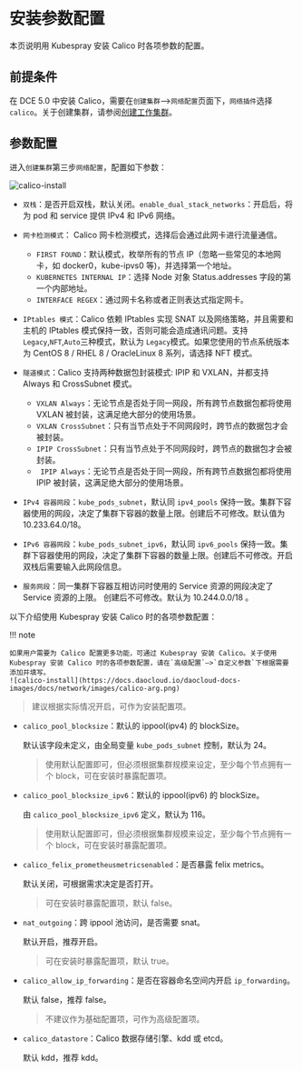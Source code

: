 # 安装参数配置

本页说明用 Kubespray 安装 Calico 时各项参数的配置。

## 前提条件

在 DCE 5.0 中安装 Calico，需要在`创建集群`—>`网络配置`页面下，`网络插件`选择 `calico`。关于创建集群，请参阅[创建工作集群](../../../kpanda/user-guide/clusters/create-cluster.md)。

## 参数配置

进入`创建集群`第三步`网络配置`，配置如下参数：

![calico-install](https://docs.daocloud.io/daocloud-docs-images/docs/network/images/calico-install.png)

- `双栈`：是否开启双栈，默认关闭。`enable_dual_stack_networks`：开启后，将为 pod 和 service 提供 IPv4 和 IPv6 网络。
    
- `网卡检测模式`： Calico 网卡检测模式，选择后会通过此网卡进行流量通信。
    - `FIRST FOUND`：默认模式，枚举所有的节点 IP（忽略一些常见的本地网卡，如 docker0，kube-ipvs0 等)，并选择第一个地址。
    - `KUBERNETES INTERNAL IP`：选择 Node 对象 Status.addresses 字段的第一个内部地址。
    - `INTERFACE REGEX`：通过网卡名称或者正则表达式指定网卡。
- `IPtables 模式`：Calico 依赖 IPtables 实现 SNAT 以及网络策略，并且需要和主机的 IPtables 模式保持一致，否则可能会造成通讯问题。支持` Legacy`,`NFT`,`Auto`三种模式，默认为 `Legacy`模式。如果您使用的节点系统版本为 CentOS 8 / RHEL 8 / OracleLinux 8 系列，请选择 NFT 模式。
- `隧道模式`：Calico 支持两种数据包封装模式: IPIP 和 VXLAN，并都支持 Always 和 CrossSubnet 模式。
    - `VXLAN Always`：无论节点是否处于同一网段，所有跨节点数据包都将使用 VXLAN 被封装，这满足绝大部分的使用场景。
    - `VXLAN CrossSubnet`：只有当节点处于不同网段时，跨节点的数据包才会被封装。
    - `IPIP CrossSubnet`：只有当节点处于不同网段时，跨节点的数据包才会被封装。
    - ` IPIP Always`：无论节点是否处于同一网段，所有跨节点数据包都将使用 IPIP 被封装，这满足绝大部分的使用场景。
- `IPv4 容器网段`：`kube_pods_subnet`，默认同 `ipv4_pools` 保持一致。集群下容器使用的网段，决定了集群下容器的数量上限。创建后不可修改。默认值为 10.233.64.0/18。
- `IPv6 容器网段`：`kube_pods_subnet_ipv6`，默认同 `ipv6_pools` 保持一致。集群下容器使用的网段，决定了集群下容器的数量上限。创建后不可修改。开启双栈后需要输入此网段信息。
- `服务网段`：同一集群下容器互相访问时使用的 Service 资源的网段决定了 Service 资源的上限。 创建后不可修改。默认为 10.244.0.0/18 。



以下介绍使用 Kubespray 安装 Calico 时的各项参数配置：

!!! note 

    如果用户需要为 Calico 配置更多功能，可通过 Kubespray 安装 Calico。关于使用 Kubespray 安装 Calico 时的各项参数配置，请在`高级配置`—>`自定义参数`下根据需要添加并填写。
    ![calico-install](https://docs.daocloud.io/daocloud-docs-images/docs/network/images/calico-arg.png)

> 建议根据实际情况开启，可作为安装配置项。

- `calico_pool_blocksize`：默认的 ippool(ipv4) 的 blockSize。

    默认该字段未定义，由全局变量 `kube_pods_subnet` 控制，默认为 24。

    > 使用默认配置即可，但必须根据集群规模来设定，至少每个节点拥有一个 block，可在安装时暴露配置项。

- `calico_pool_blocksize_ipv6`：默认的 ippool(ipv6) 的 blockSize。

    由 `calico_pool_blocksize_ipv6` 定义，默认为 116。

    > 使用默认配置即可，但必须根据集群规模来设定，至少每个节点拥有一个 block，可在安装时暴露配置项。

- `calico_felix_prometheusmetricsenabled`：是否暴露 felix metrics。

    默认关闭，可根据需求决定是否打开。

    > 可在安装时暴露配置项，默认 false。

- `nat_outgoing`：跨 ippool 池访问，是否需要 snat。

    默认开启，推荐开启。

    > 可在安装时暴露配置项，默认 true。

- `calico_allow_ip_forwarding`：是否在容器命名空间内开启 `ip_forwarding`。

    默认 false，推荐 false。

    > 不建议作为基础配置项，可作为高级配置项。

- `calico_datastore`：Calico 数据存储引擎、kdd 或 etcd。

    默认 kdd，推荐 kdd。
